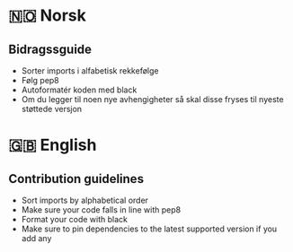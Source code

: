 # 🇳🇴 Norsk

## Bidragssguide

- Sorter imports i alfabetisk rekkefølge
- Følg pep8
- Autoformatér koden med black
- Om du legger til noen nye avhengigheter så skal disse fryses til nyeste støttede versjon

# 🇬🇧 English

## Contribution guidelines

- Sort imports by alphabetical order
- Make sure your code falls in line with pep8
- Format your code with black
- Make sure to pin dependencies to the latest supported version if you add any
